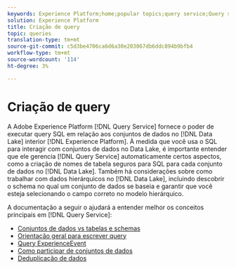 ```yaml
---
keywords: Experience Platform;home;popular topics;query service;Query service;create queries;
solution: Experience Platform
title: Criação de query
topic: queries
translation-type: tm+mt
source-git-commit: c5d3be4706ca6d6a30e203067db6ddc894b9bfb4
workflow-type: tm+mt
source-wordcount: '114'
ht-degree: 3%

---
```



# Criação de query

A Adobe Experience Platform [!DNL Query Service] fornece o poder de executar query SQL em relação aos conjuntos de dados no [!DNL Data Lake] interior [!DNL Experience Platform]. À medida que você usa o SQL para interagir com conjuntos de dados no Data Lake, é importante entender que ele gerencia [!DNL Query Service] automaticamente certos aspectos, como a criação de nomes de tabela seguros para SQL para cada conjunto de dados no [!DNL Data Lake]. Também há considerações sobre como trabalhar com dados hierárquicos no [!DNL Data Lake], incluindo descobrir o schema no qual um conjunto de dados se baseia e garantir que você esteja selecionando o campo correto no modelo hierárquico.

A documentação a seguir o ajudará a entender melhor os conceitos principais em [!DNL Query Service]:

- [Conjuntos de dados vs tabelas e schemas](./datasets-and-tables.md)
- [Orientação geral para escrever query](./writing-queries.md)
- [Query ExperienceEvent](./experience-event-queries.md)
- [Como participar de conjuntos de dados](./joining-datasets.md)
- [Deduplicação de dados](./deduplication.md)
